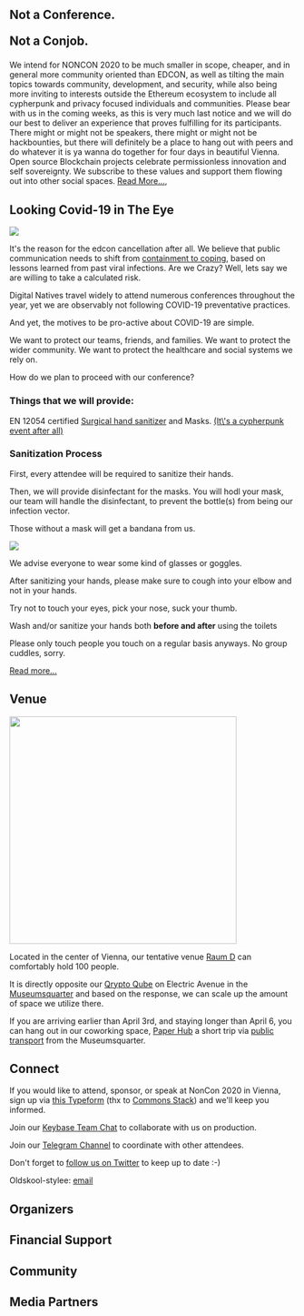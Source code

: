<HeroImage state></HeroImage>

<Cta to="https://the-commons-stack.typeform.com/to/SemYgK" text="SIGNUP"></Cta>

<div>

## <p>Not a Conference.</p><p>Not a Conjob.</p>

We intend for NONCON 2020 to be much smaller in scope, cheaper,
and in general more community oriented than EDCON,
as well as tilting the main topics towards community, development, and security,
while also being more inviting to interests outside the Ethereum ecosystem
to include all cypherpunk and privacy focused individuals and communities.
Please bear with us in the coming weeks,
as this is very much last notice
and we will do our best to deliver an experience that proves fulfilling for its participants.
There might or might not be speakers, there might or might not be hackbounties,
but there will definitely be a place to hang out with peers
and do whatever it is ya wanna do together for four days in beautiful Vienna.
Open source Blockchain projects celebrate permissionless innovation and self sovereignty.
We subscribe to these values and support them flowing out into other social spaces.
[Read More...](https://www.parallele.at/not-a-conference-not-a-conjob/),
</div>

<div>

## Looking Covid-19 in The Eye

<Img src="/img/in-the-eye.jpg"></Img>

It's the reason for the edcon cancellation after all.
We believe that public communication needs to shift from
[containment to coping](https://www.psandman.com/col/swineflu2.htm),
based on lessons learned from past viral infections.
Are we Crazy? Well, lets say we are willing to take a calculated risk.

Digital Natives travel widely to attend numerous conferences throughout the year,
yet we are observably not following COVID-19 preventative practices.

And yet, the motives to be pro-active about COVID-19 are simple.

We want to protect our teams, friends, and families.
We want to protect the wider community.
We want to protect the healthcare and social systems we rely on.

How do we plan to proceed with our conference?

### Things that we will provide:

EN 12054 certified
[Surgical hand sanitizer](https://en.wikipedia.org/wiki/Hand_sanitizer#Surgical_hand_disinfection)
and Masks.
[(It\\\'s a cypherpunk event after all)](https://twitter.com/TheRealSmuggler/status/1203361366708494342?s=20)

### Sanitization Process

First, every attendee will be required to sanitize their hands.

Then, we will provide disinfectant for the masks.
You will hodl your mask,
our team will handle the disinfectant,
to prevent the bottle(s) from being our infection vector.

Those without a mask will get a bandana from us.

<Img class="center" src="/img/bandana.png"></Img>

We advise everyone to wear some kind of glasses or goggles. <DealWithIt state></DealWithIt>

After sanitizing your hands,
please make sure to cough into your elbow and not in your hands.

Try not to touch your eyes, pick your nose, suck your thumb.

Wash and/or sanitize your hands both **before and after** using the toilets

Please only touch people you touch on a regular basis anyways. No group cuddles, sorry.

[Read more...](https://www.parallele.at/lets-look-covid-19-dead-in-the-eye/)
</div>

<div>

## Venue

<Img class="pageImg" src="/img/qryptoquberaumd.jpg" height="400"></Img>

Located in the center of Vienna,
our tentative venue
[Raum D](https://www.mqw.at/en/institutions/q21/institutions/raum-d-q21)
can comfortably hold 100 people.

It is directly opposite our
[Qrypto Qube](https://www.parallele.at/#qrypto-qube)
on Electric Avenue in the
[Museumsquarter](https://www.mqw.at/institutionen/q21/)
and based on the response, we can scale up the amount of space we utilize there.

If you are arriving earlier than April 3rd,
and staying longer than April 6, you can hang out in our coworking space,
[Paper Hub](https://www.parallele.at/#paperhub-coworking)
a short trip via
[public transport](https://www.google.com/maps/dir/MuseumsQuartier,+Museumsplatz,+Vienna/Hofstattgasse+4,+1180+Wien/@48.2167831,16.3352999,14z/data=!3m1!4b1!4m14!4m13!1m5!1m1!1s0x476d07903eeb4fdf:0x94d429b3eb41ebff!2m2!1d16.3586166!2d48.2033369!1m5!1m1!1s0x476d07d13a94c74d:0x9a5f70aab1cc7fb5!2m2!1d16.3409366!2d48.2283202!3e3)
from the Museumsquarter.
</div>

<div id="contacts">

## Connect

If you would like to attend, sponsor, or speak at NonCon 2020 in Vienna,
sign up via [this Typeform](https://the-commons-stack.typeform.com/to/SemYgK)
(thx to [Commons Stack](https://commonsstack.org))
and we'll keep you informed.

Join our
[Keybase Team Chat](https://keybase.io/team/nonconorg)
to collaborate with us on production.

Join our
[Telegram Channel](https://t.me/joinchat/E9fhuBVwENCRcC3-df9wxA)
to coordinate with other attendees.

Don't forget to
[follow us on Twitter](https://twitter.com/ParallelePolis)
to keep up to date :-)

Oldskool-stylee: [email](mailto:info@parallele.at)

## Organizers

<Organizers items="[
  {
    img: '/img/organizers/parallele.jpg',
    to: 'https://parallele.at',
    title: 'parallele polis',
  },
  {
    img: '/img/organizers/institue-for-cryptoeconomics.jpg',
    to: 'https://www.wu.ac.at/cryptoeconomics',
    title: 'Cryptoeconomic Institute',
  },
  {
    img: '/img/organizers/bwb.png',
    to: 'https://bwb.is',
    title: 'bwb.is',
  },
]"></Organizers>

## Financial Support

<List items="[
{
  img: '/img/sponsors/parity.jpg',
  to: 'https://parity.io/substrate',
  title: 'parity substrate',
},
{
  img: '/img/sponsors/raiden.jpg',
  to: 'https://raiden.network',
  title: 'raiden network',
},
]"></List>


## Community

<List items="[
{
  img: '/img/community/goerli.jpg',
  to: 'https://goerli.net',
  title: 'Goerli Testnet',
},
{
  img: '/img/community/metagame.png',
  to: 'https://metagame.wtf',
  title: 'Metagame',
},
{
  img: '/img/community/metacartel.png',
  to: 'https://metacartel.org',
  title: 'Metacartel',
},
{
  img: '/img/community/giveth.jpg',
  to: 'https://giveth.io',
  title: 'Giveth',
},
{
  img: '/img/community/commonsstack.png',
  to: 'https://comonsstack.org',
  title: 'Commons Stack',
},
{
  img: '/img/community/mintbase.png',
  to: 'https://mintbase.io',
  title: 'Mintbase',
},
{
  img: '/img/community/DoD.png',
  to: 'https://twitter.com/ethberlin',
  title: 'ETH Berlin',
},
{
  img: '/img/community/rotki.png',
  to: 'https://rotki.com',
  title: 'Rotki',
},
{
  img: '/img/community/codechain.png',
  to: 'https://github.com/frankbraun/codechain',
  title: 'Codechain',
},
{
  img: '/img/community/webboot.png',
  to: 'https://webboot.org',
  title: 'Webboot',
},
{
  img: '/img/community/progressbar.png',
  to: 'https://progressbar.sk',
  title: 'Progressbar',
},
{
  img: '/img/community/ethmagicians.png',
  to: 'http://ethereum-magicians.org/',
  title: 'Eth Magicians',
},
{
  img: '/img/community/kickback.png',
  to: 'https://kickback.events',
  title: 'Kickback',
},
{
  img: '/img/community/poap.png',
  to: 'https://poap.xyz',
  title: 'POAP',
},
{
  img: '/img/community/swarm.png',
  to: 'https://swarm.ethereum.org',
  title: 'Swarm',
},
{
  img: '/img/community/ethturin.png',
  to: 'http://ethturin.com/',
  title: 'Eth Turin',
},
{
  img: '/img/community/leapdao.jpg',
  to: 'http://leapdao.org/',
  title: 'LeapDAO',
},
{
  img: '/img/community/daofest.jpg',
  to: 'http://daofest.io/',
  title: 'DAOfest',
},
]"></List>

</div>

<div>

## Media Partners

<List items="[
{
  img: '/img/mediapartners/bitcoinundco.jpg',
  to: 'https://bitcoinundco.com',
  title: 'Bitcoin und co',
  },
]"></List>

</div>

<Cta to="https://app.ens.domains/name/noncon.eth" text="Donate"></Cta>

</div>

